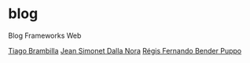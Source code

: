 # blog
Blog Frameworks Web

[Tiago Brambilla](http://facebook.com/tiagobrambilla)
[Jean Simonet Dalla Nora](https://facebook.com/jean.simonetdallanora)
[Régis Fernando Bender Puppo](https://www.facebook.com/Sixger)
